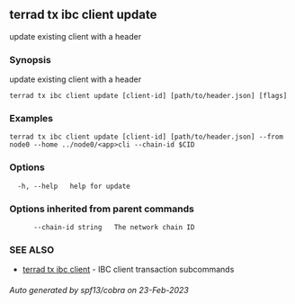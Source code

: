 ## terrad tx ibc client update

update existing client with a header

### Synopsis

update existing client with a header

```
terrad tx ibc client update [client-id] [path/to/header.json] [flags]
```

### Examples

```
terrad tx ibc client update [client-id] [path/to/header.json] --from node0 --home ../node0/<app>cli --chain-id $CID
```

### Options

```
  -h, --help   help for update
```

### Options inherited from parent commands

```
      --chain-id string   The network chain ID
```

### SEE ALSO

* [terrad tx ibc client](terrad_tx_ibc_client.md)	 - IBC client transaction subcommands

###### Auto generated by spf13/cobra on 23-Feb-2023
